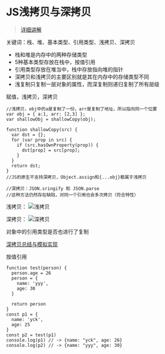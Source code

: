 # JS浅拷贝与深拷贝

> [详细讲解](https://juejin.im/post/59ac1c4ef265da248e75892b)

关键词：栈、堆、基本类型、引用类型、浅拷贝、深拷贝

* 栈和堆是内存中的两种存储类型
* 5种基本类型存放在栈中，按值引用
* 引用类型存放在堆当中，栈中存放指向堆的指针
* 深拷贝和浅拷贝的主要区别就是其在内存中的存储类型不同
* 浅复制只复制一层对象的属性，而深复制则递归复制了所有层级

 赋值，浅拷贝，深拷贝

```JS
//浅拷贝，obj中的a是复制了一份，arr是复制了地址，所以指向同一个位置
var obj = { a:1, arr: [2,3] };
var shallowObj = shallowCopy(obj);

function shallowCopy(src) {
  var dst = {};
  for (var prop in src) {
    if (src.hasOwnProperty(prop)) {
      dst[prop] = src[prop];
    }
  }
  return dst;
}
//JS的原生不支持深拷贝，Object.assign和{...obj}都属于浅拷贝

//深拷贝：JSON.sringify 和 JSON.parse
//这种方法仍然存在缺陷，对同一个引用也会多次拷贝（符合特性）
```

浅拷贝：
![浅拷贝](https://pic1.zhimg.com/80/v2-39761dfd012733879e0d100ec260a5d7_hd.jpg)

深拷贝：
![深拷贝](https://pic4.zhimg.com/80/6604224933c95787764d941432a1f968_hd.jpg)

对象中的引用类型是否也进行了复制

[深拷贝总结与模拟实现](https://juejin.im/post/5b20c9f65188257d7d719c1c)

按值引用

```JS
function test(person) {
  person.age = 26
  person = {
    name: 'yyy',
    age: 30
  }

  return person
}
const p1 = {
  name: 'yck',
  age: 25
}
const p2 = test(p1)
console.log(p1) // -> {name: "yck", age: 26}
console.log(p2) // -> {name: "yyy", age: 30}
```
